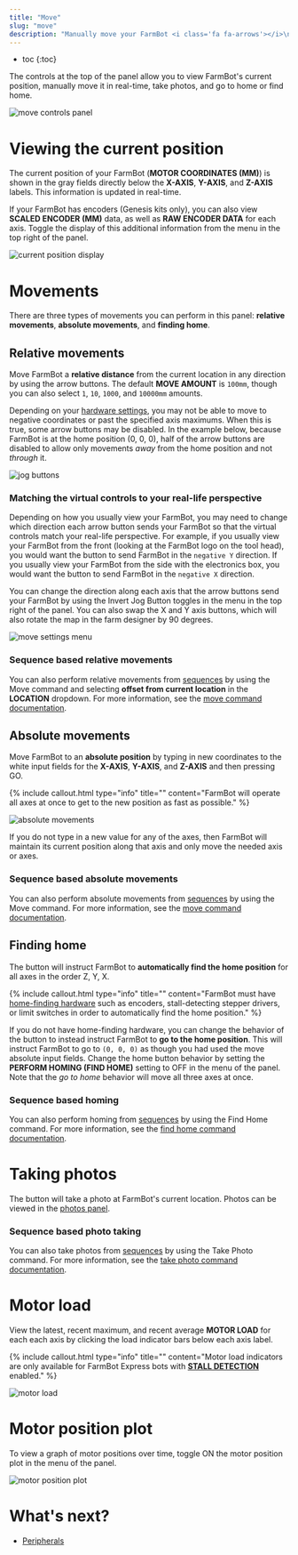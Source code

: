 ```yaml
---
title: "Move"
slug: "move"
description: "Manually move your FarmBot <i class='fa fa-arrows'></i>\n[Open this panel in the app](https://my.farm.bot/app/designer/controls)"
---
```


* toc
{:toc}

The controls at the top of the panel allow you to view FarmBot's current position, manually move it in real-time, take photos, and go to home or find home.

![move controls panel](_images/move_controls_panel.png)

# Viewing the current position

The current position of your FarmBot (**MOTOR COORDINATES (MM)**) is shown in the gray fields directly below the **X-AXIS**, **Y-AXIS**, and **Z-AXIS** labels. This information is updated in real-time.

If your FarmBot has encoders (Genesis kits only), you can also view **SCALED ENCODER (MM)** data, as well as **RAW ENCODER DATA** for each axis. Toggle the display of this additional information from the <i class='fa fa-gear'></i> menu in the top right of the panel.

![current position display](_images/current_position_display.png)

# Movements

There are three types of movements you can perform in this panel: **relative movements**, **absolute movements**, and **finding home**.

## Relative movements

Move FarmBot a **relative distance** from the current location in any direction by using the <span class="fb-button fb-gray"><i class='fa fa-arrow-left'></i></span> <span class="fb-button fb-gray"><i class='fa fa-arrow-down'></i></span> <span class="fb-button fb-gray"><i class='fa fa-arrow-up'></i></span> <span class="fb-button fb-gray"><i class='fa fa-arrow-right'></i></span> arrow buttons. The default **MOVE AMOUNT** is `100mm`, though you can also select `1`, `10`, `1000`, and `10000mm` amounts.

Depending on your [hardware settings](../settings.md), you may not be able to move to negative coordinates or past the specified axis maximums. When this is true, some arrow buttons may be disabled. In the example below, because FarmBot is at the home position (0, 0, 0), half of the arrow buttons are disabled to allow only movements *away* from the home position and not *through* it.

![jog buttons](_images/jog_buttons.png)

### Matching the virtual controls to your real-life perspective

Depending on how you usually view your FarmBot, you may need to change which direction each arrow button sends your FarmBot so that the virtual controls match your real-life perspective. For example, if you usually view your FarmBot from the front (looking at the FarmBot logo on the tool head), you would want the <span class="fb-button fb-gray"><i class='fa fa-arrow-left'></i></span> button to send FarmBot in the `negative Y` direction. If you usually view your FarmBot from the side with the electronics box, you would want the <span class="fb-button fb-gray"><i class='fa fa-arrow-left'></i></span> button to send FarmBot in the `negative X` direction.

You can change the direction along each axis that the arrow buttons send your FarmBot by using the Invert Jog Button toggles in the <i class='fa fa-gear'></i> menu in the top right of the panel. You can also swap the X and Y axis buttons, which will also rotate the map in the farm designer by 90 degrees.

![move settings menu](_images/move_settings_menu.png)

### Sequence based relative movements

You can also perform relative movements from [sequences](../sequences.md) by using the <span class="fb-step fb-move">Move</span> command and selecting **offset from current location** in the **LOCATION** dropdown. For more information, see the [move command documentation](../sequences/sequence-commands/movements.md#move).

## Absolute movements

Move FarmBot to an **absolute position** by typing in new coordinates to the white input fields for the **X-AXIS**, **Y-AXIS**, and **Z-AXIS** and then pressing <span class="fb-button fb-green">GO</span>.

{%
include callout.html
type="info"
title=""
content="FarmBot will operate all axes at once to get to the new position as fast as possible."
%}

![absolute movements](_images/absolute_movements.png)

If you do not type in a new value for any of the axes, then FarmBot will maintain its current position along that axis and only move the needed axis or axes.

### Sequence based absolute movements

You can also perform absolute movements from [sequences](../sequences.md) by using the <span class="fb-step fb-move">Move</span> command. For more information, see the [move command documentation](../sequences/sequence-commands/movements.md#move).

## Finding home

The <span class="fb-button fb-gray"><i class='fa fa-home'></i></span> button will instruct FarmBot to **automatically find the home position** for all axes in the order Z, Y, X.

{%
include callout.html
type="info"
title=""
content="FarmBot must have [home-finding hardware](../settings/stall-detection.md) such as encoders, stall-detecting stepper drivers, or limit switches in order to automatically find the home position."
%}

If you do not have home-finding hardware, you can change the behavior of the <span class="fb-button fb-gray"><i class='fa fa-home'></i></span> button to instead instruct FarmBot to **go to the home position**. This will instruct FarmBot to go to `(0, 0, 0)` as though you had used the move absolute input fields. Change the home button behavior by setting the **PERFORM HOMING (FIND HOME)** setting to <span class="fb-peripheral-off">OFF</span> in the <i class='fa fa-gear'></i> menu of the panel. Note that the _go to home_ behavior will move all three axes at once.

### Sequence based homing

You can also perform homing from [sequences](../sequences.md) by using the <span class="fb-step fb-find-home">Find Home</span> command. For more information, see the [find home command documentation](../sequences/sequence-commands/movements.md#find-home).

# Taking photos

The <span class="fb-button fb-gray"><i class='fa fa-camera'></i></span> button will take a photo at FarmBot's current location. Photos can be viewed in the [photos panel](../photos.md).

### Sequence based photo taking

You can also take photos from [sequences](../sequences.md) by using the <span class="fb-step fb-take-photo">Take Photo</span> command. For more information, see the [take photo command documentation](../sequences/sequence-commands/image-processing.md#take-photo).

# Motor load

View the latest, recent maximum, and recent average **MOTOR LOAD** for each each axis by clicking the load indicator bars below each axis label.

{%
include callout.html
type="info"
title=""
content="Motor load indicators are only available for FarmBot Express bots with **[STALL DETECTION](../settings/stall-detection.md)** enabled."
%}

![motor load](_images/motor_load.png)

# Motor position plot

To view a graph of motor positions over time, toggle <span class="fb-peripheral-on">ON</span> the motor position plot in the <i class='fa fa-gear'></i> menu of the panel.

![motor position plot](_images/motor_position_plot.png)


# What's next?

 * [Peripherals](peripherals.md)
